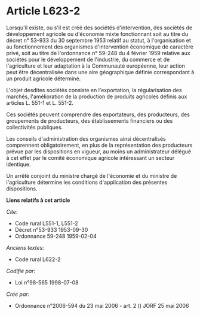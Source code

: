# Article L623-2

Lorsqu'il existe, ou s'il est créé des sociétés d'intervention, des sociétés de développement agricole ou d'économie mixte
fonctionnant soit au titre du décret n° 53-933 du 30 septembre 1953 relatif au statut, à l'organisation et au fonctionnement
des organismes d'intervention économique de caractère privé, soit au titre de l'ordonnance n° 59-248 du 4 février 1959
relative aux sociétés pour le développement de l'industrie, du commerce et de l'agriculture et leur adaptation à la
Communauté européenne, leur action peut être décentralisée dans une aire géographique définie correspondant à un produit
agricole déterminé.

L'objet desdites sociétés consiste en l'exportation, la régularisation des marchés, l'amélioration de la production de
produits agricoles définis aux articles L. 551-1 et L. 551-2.

Ces sociétés peuvent comprendre des exportateurs, des producteurs, des groupements de producteurs, des établissements
financiers ou des collectivités publiques.

Les conseils d'administration des organismes ainsi décentralisés comprennent obligatoirement, en plus de la représentation
des producteurs prévue par les dispositions en vigueur, au moins un administrateur délégué à cet effet par le comité
économique agricole intéressant un secteur identique.

Un arrêté conjoint du ministre chargé de l'économie et du ministre de l'agriculture détermine les conditions d'application
des présentes dispositions.

**Liens relatifs à cet article**

_Cite_:

  - Code rural L551-1, L551-2
  - Décret n°53-933 1953-09-30
  - Ordonnance 59-248 1959-02-04

_Anciens textes_:

  - Code rural L622-2

_Codifié par_:

  - Loi n°98-565 1998-07-08

_Créé par_:

  - Ordonnance n°2006-594 du 23 mai 2006 - art. 2 () JORF 25 mai 2006
